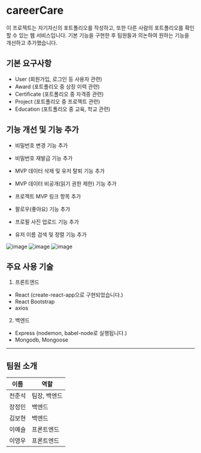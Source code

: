 # careerCare

이 프로젝트는 자기자신의 포트폴리오를 작성하고, 또한 다른 사람의 포트폴리오를 확인할 수 있는 웹 서비스입니다. 
기본 기능을 구현한 후 팀원들과 의논하여 원하는 기능을 개선하고 추가했습니다. 

## 기본 요구사항

- User (회원가입, 로그인 등 사용자 관련)
- Award (포트폴리오 중 상장 이력 관련)
- Certificate (포트폴리오 중 자격증 관련)
- Project (포트폴리오 중 프로젝트 관련)
- Education (포트폴리오 중 교육, 학교 관련)

## 기능 개선 및 기능 추가 

- 비밀번호 변경 기능 추가 
- 비밀번호 재발급 기능 추가
- MVP 데이터 삭제 및 유저 탈퇴 기능 추가 
- MVP 데이터 비공개(읽기 권한 제한) 기능 추가
- 프로젝트 MVP 링크 항목 추가 

- 팔로우(좋아요) 기능 추가 
- 프로필 사진 업로드 기능 추가
- 유저 이름 검색 및 정렬 기능 추가 

![image](https://user-images.githubusercontent.com/95066223/182027413-3f568be3-61a6-4db8-8f4d-950e977e7343.png)
![image](https://user-images.githubusercontent.com/95066223/182027426-730800f9-126b-4eb3-8c6f-7437286751c5.png)
![image](https://user-images.githubusercontent.com/95066223/182027433-c4e80fa1-b708-4603-b174-658c38e9bb7d.png)

## 주요 사용 기술

1. 프론트엔드

- React (create-react-app으로 구현되었습니다.)
- React Bootstrap
- axios

2. 백엔드

- Express (nodemon, babel-node로 실행됩니다.)
- Mongodb, Mongoose

---

## 팀원 소개

| 이름                                       | 역할         |
| ------------------------------------------ | ------------ |
| 천준석  | 팀장, 백엔드 |
| 장정민 | 백엔드       |
| 김보현 | 백엔드   |
| 이예슬 | 프론트엔드 |
| 이영우 | 프론트엔드   |



